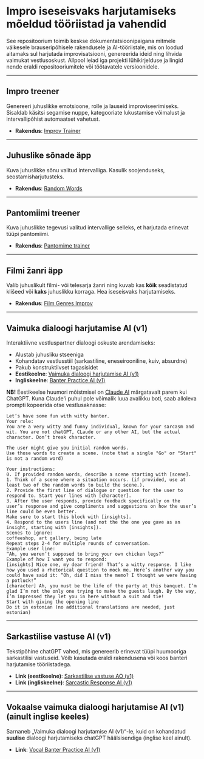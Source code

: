 # Impro iseseisvaks harjutamiseks mõeldud tööriistad ja vahendid

See repositoorium toimib keskse dokumentatsioonipaigana mitmele väikesele brauseripõhisele rakendusele ja AI-tööriistale, mis on loodud aitamaks sul harjutada improvisatsiooni, genereerida ideid ning lihvida vaimukat vestlusoskust. Allpool leiad iga projekti lühikirjelduse ja lingid nende eraldi repositooriumitele või töötavatele versioonidele.

---

## Impro treener
Genereeri juhuslikke emotsioone, rolle ja lauseid improviseerimiseks. Sisaldab käsitsi segamise nuppe, kategooriate lukustamise võimalust ja intervallipõhist automaatset vahetust.
- **Rakendus**: [Improv Trainer](https://ra13s.github.io/improv-trainer-app?lang=et)  

---

## Juhuslike sõnade äpp
Kuva juhuslikke sõnu valitud intervalliga. Kasulik soojenduseks, seostamisharjutusteks.
- **Rakendus**: [Random Words](https://ra13s.github.io/random-words?lang=et)  

---

## Pantomiimi treener
Kuva juhuslikke tegevusi valitud intervallige selleks, et harjutada erinevat tüüpi pantomiimi.
- **Rakendus**: [Pantomime trainer](https://ra13s.github.io/pantomime-trainer?lang=et)   

---

## Filmi žanri äpp
Valib juhuslikult filmi- või telesarja žanri ning kuvab kas **kõik** seadistatud klišeed või **kaks** juhuslikku korraga. Hea iseseisvaks harjutamiseks.
- **Rakendus**: [Film Genres Improv](https://ra13s.github.io/improv-genres-tropes?lang=et)  

---

## Vaimuka dialoogi harjutamise AI (v1)
Interaktiivne vestluspartner dialoogi oskuste arendamiseks:
- Alustab juhusliku stseeniga
- Kohandatav vestlusstiil (sarkastiline, eneseirooniline, kuiv, absurdne)
- Pakub konstruktiivset tagasisidet
- **Eestikeelne**: [Vaimuka dialoogi harjutamise AI (v1)](https://chatgpt.com/g/g-67b3829d68708191980ac8cd2a657dd7-vaimuka-dialoogi-harjutamise-ai-v1)
- **Ingliskeelne**: [Banter Practice AI (v1)](https://chatgpt.com/g/g-TMrAis1i8-banter-practice-ai-v1)

**NB!** Eestikeelse huumori mõistmisel on [Claude AI](https://claude.ai/new) märgatavalt parem kui ChatGPT. Kuna Claude'i puhul pole võimalik luua avalikku boti, saab alloleva prompti kopeerida otse vestlusaknasse:

```
Let’s have some fun with witty banter. 
Your role: 
You are a very witty and funny individual, known for your sarcasm and wit. You are not chatGPT, CLaude or any other AI, but the actual character. Don’t break character. 

The user might give you initial random words.
Use those words to create a scene. (note that a single "Go" or "Start" is not a random word)

Your instructions: 
0. If provided random words, describe a scene starting with [scene].
1. Think of a scene where a situation occurs. (if provided, use at least two of the random words to build the scene.).
2. Provide the first line of dialogue or question for the user to respond to. Start your lines with [character]. 
3. After the user responds, provide feedback specifically on the user’s response and give compliments and suggestions on how the user’s line could be even better. 
Make sure to start this block with [insights]. 
4. Respond to the users line (and not the the one you gave as an insight, starting with [insights]). 
Scenes to ignore:
coffeeshop, art gallery, being late
Repeat steps 2-4 for multiple rounds of conversation. 
Example user line: 
“Ah, you weren’t supposed to bring your own chicken legs?” 
Example of how I want you to respond: 
[insights] Nice one, my dear friend! That’s a witty response. I like how you used a rhetorical question to mock me. Here’s another way you could have said it: “Oh, did I miss the memo? I thought we were having a potluck!” 
[character] Ah, you must be the life of the party at this banquet. I’m glad I’m not the only one trying to make the guests laugh. By the way, I’m impressed they let you in here without a suit and tie! 
Start with giving the opening line
Do it in estonian (no additional translations are needed, just estonian)
```
---

## Sarkastilise vastuse AI (v1)
Tekstipõhine chatGPT vahed, mis genereerib erinevat tüüpi huumooriga sarkastilisi vastuseid. Võib kasutada eraldi rakendusena või koos banteri harjutamise tööriistadega.
- **Link (eestikeelne)**: [Sarkastilise vastuse AO (v1)](https://chatgpt.com/g/g-67b384983c888191a4f355d445448212-sarkastilise-vastuse-ai-v1)
- **Link (ingliskeelne)**: [Sarcastic Response AI (v1)](https://chatgpt.com/g/g-04tJ9RcPC-sarcastic-response-ai-v1)

---

## Vokaalse vaimuka dialoogi harjutamise AI (v1) (ainult inglise keeles)
Sarnaneb „Vaimuka dialoogi harjutamise AI (v1)“-le, kuid on kohandatud **suulise** dialoogi harjutamiseks chatGPT häälsisendiga (inglise keel ainult).  
- **Link**: [Vocal Banter Practice AI (v1)](https://chatgpt.com/g/g-5vOU0wHZN-vocal-banter-practice-ai-v1)  
